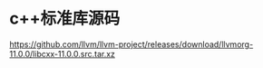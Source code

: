 # c++标准库源码
https://github.com/llvm/llvm-project/releases/download/llvmorg-11.0.0/libcxx-11.0.0.src.tar.xz
